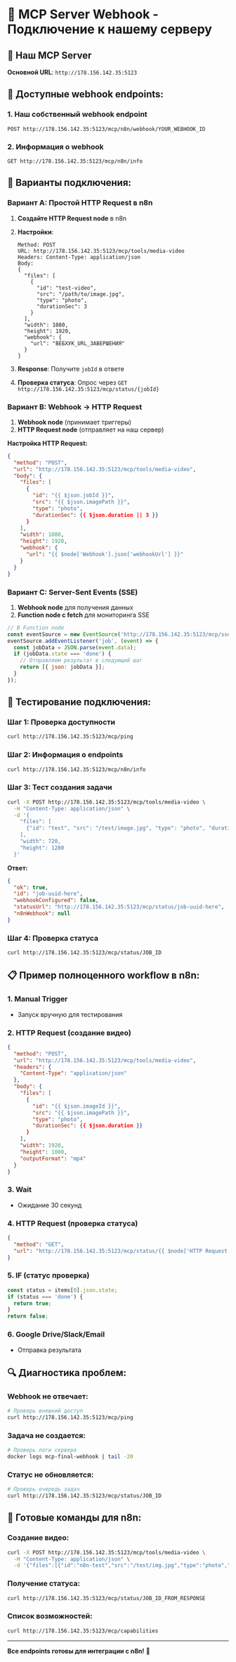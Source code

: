 # 🔗 MCP Server Webhook - Подключение к нашему серверу

## 🎯 **Наш MCP Server**

**Основной URL**: `http://178.156.142.35:5123`

## 📡 **Доступные webhook endpoints:**

### **1. Наш собственный webhook endpoint**
```
POST http://178.156.142.35:5123/mcp/n8n/webhook/YOUR_WEBHOOK_ID
```

### **2. Информация о webhook**
```
GET http://178.156.142.35:5123/mcp/n8n/info
```

## 🔧 **Варианты подключения:**

### **Вариант A: Простой HTTP Request в n8n**

1. **Создайте HTTP Request node** в n8n
2. **Настройки**:
   ```
   Method: POST
   URL: http://178.156.142.35:5123/mcp/tools/media-video
   Headers: Content-Type: application/json
   Body:
   {
     "files": [
       {
         "id": "test-video",
         "src": "/path/to/image.jpg",
         "type": "photo",
         "durationSec": 3
       }
     ],
     "width": 1080,
     "height": 1920,
     "webhook": {
       "url": "ВЕБХУК_URL_ЗАВЕРШЕНИЯ"
     }
   }
   ```

3. **Response**: Получите `jobId` в ответе
4. **Проверка статуса**: Опрос через `GET http://178.156.142.35:5123/mcp/status/{jobId}`

### **Вариант B: Webhook → HTTP Request**

1. **Webhook node** (принимает триггеры)
2. **HTTP Request node** (отправляет на наш сервер)

**Настройка HTTP Request:**
```json
{
  "method": "POST",
  "url": "http://178.156.142.35:5123/mcp/tools/media-video",
  "body": {
    "files": [
      {
        "id": "{{ $json.jobId }}",
        "src": "{{ $json.imagePath }}",
        "type": "photo", 
        "durationSec": {{ $json.duration || 3 }}
      }
    ],
    "width": 1080,
    "height": 1920,
    "webhook": {
      "url": "{{ $node['Webhook'].json['webhookUrl'] }}"
    }
  }
}
```

### **Вариант C: Server-Sent Events (SSE)**

1. **Webhook node** для получения данных
2. **Function node с fetch** для мониторинга SSE

```javascript
// В Function node
const eventSource = new EventSource('http://178.156.142.35:5123/mcp/sse');
eventSource.addEventListener('job', (event) => {
  const jobData = JSON.parse(event.data);
  if (jobData.state === 'done') {
    // Отправляем результат в следующий шаг
    return [{ json: jobData }];
  }
});
```

## 🧪 **Тестирование подключения:**

### **Шаг 1: Проверка доступности**
```bash
curl http://178.156.142.35:5123/mcp/ping
```

### **Шаг 2: Информация о endpoints**
```bash
curl http://178.156.142.35:5123/mcp/n8n/info
```

### **Шаг 3: Тест создания задачи**
```bash
curl -X POST http://178.156.142.35:5123/mcp/tools/media-video \
  -H "Content-Type: application/json" \
  -d '{
    "files": [
      {"id": "test", "src": "/test/image.jpg", "type": "photo", "durationSec": 2}
    ],
    "width": 720,
    "height": 1280
  }'
```

**Ответ:**
```json
{
  "ok": true,
  "id": "job-uuid-here",
  "webhookConfigured": false,
  "statusUrl": "http://178.156.142.35:5123/mcp/status/job-uuid-here",
  "n8nWebhook": null
}
```

### **Шаг 4: Проверка статуса**
```bash
curl http://178.156.142.35:5123/mcp/status/JOB_ID
```

## 📋 **Пример полноценного workflow в n8n:**

### **1. Manual Trigger**
- Запуск вручную для тестирования

### **2. HTTP Request (создание видео)**
```json
{
  "method": "POST",
  "url": "http://178.156.142.35:5123/mcp/tools/media-video",
  "headers": {
    "Content-Type": "application/json"
  },
  "body": {
    "files": [
      {
        "id": "{{ $json.imageId }}",
        "src": "{{ $json.imagePath }}",
        "type": "photo",
        "durationSec": {{ $json.duration }}
      }
    ],
    "width": 1920,
    "height": 1080,
    "outputFormat": "mp4"
  }
}
```

### **3. Wait** 
- Ожидание 30 секунд

### **4. HTTP Request (проверка статуса)**
```json
{
  "method": "GET", 
  "url": "http://178.156.142.35:5123/mcp/status/{{ $node['HTTP Request'].json['id'] }}"
}
```

### **5. IF (статус проверка)**
```javascript
const status = items[0].json.state;
if (status === 'done') {
  return true;
}
return false;
```

### **6. Google Drive/Slack/Email**
- Отправка результата

## 🔍 **Диагностика проблем:**

### **Webhook не отвечает:**
```bash
# Проверь внешний доступ
curl http://178.156.142.35:5123/mcp/ping
```

### **Задача не создается:**
```bash
# Проверь логи сервера
docker logs mcp-final-webhook | tail -20
```

### **Статус не обновляется:**
```bash
# Проверь очередь задач
curl http://178.156.142.35:5123/mcp/status/JOB_ID
```

## 🎯 **Готовые команды для n8n:**

### **Создание видео:**
```bash
curl -X POST http://178.156.142.35:5123/mcp/tools/media-video \
  -H "Content-Type: application/json" \
  -d '{"files":[{"id":"n8n-test","src":"/test/img.jpg","type":"photo","durationSec":2}],"width":1080,"height":1920}'
```

### **Получение статуса:**
```bash
curl http://178.156.142.35:5123/mcp/status/JOB_ID_FROM_RESPONSE
```

### **Список возможностей:**
```bash
curl http://178.156.142.35:5123/mcp/capabilities
```

---

**Все endpoints готовы для интеграции с n8n!** 🚀

